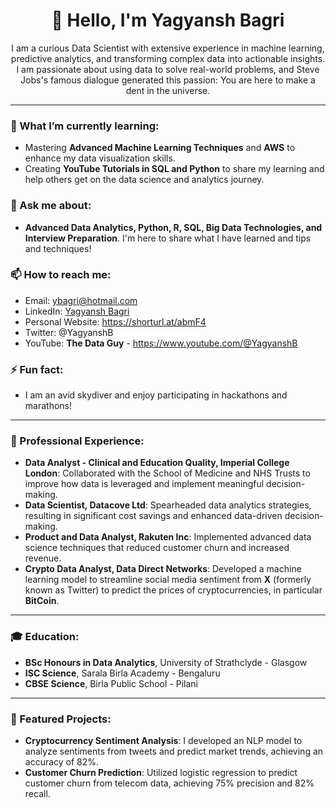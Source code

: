 <h1 align="center">👋 Hello, I'm Yagyansh Bagri</h1>

<p align="center">
  I am a curious Data Scientist with extensive experience in machine learning, predictive analytics, and transforming complex data into actionable insights. I am passionate about using data to solve real-world problems, and Steve Jobs's famous dialogue generated this passion: You are here to make a dent in the universe.
</p>

---

### 🌱 What I’m currently learning:
- Mastering **Advanced Machine Learning Techniques** and **AWS** to enhance my data visualization skills.
- Creating **YouTube Tutorials in SQL and Python** to share my learning and help others get on the data science and analytics journey.

### 💬 Ask me about:
- **Advanced Data Analytics, Python, R, SQL, Big Data Technologies, and Interview Preparation**. I'm here to share what I have learned and tips and techniques!

### 📫 How to reach me:
- Email: ybagri@hotmail.com
- LinkedIn: [Yagyansh Bagri](https://www.linkedin.com/in/ybagri/)
- Personal Website: https://shorturl.at/abmF4
- Twitter: @YagyanshB
- YouTube: **The Data Guy** - https://www.youtube.com/@YagyanshB

### ⚡ Fun fact:
- I am an avid skydiver and enjoy participating in hackathons and marathons!

---

### 💼 Professional Experience:
- **Data Analyst - Clinical and Education Quality, Imperial College London**: Collaborated with the School of Medicine and NHS Trusts to improve how data is leveraged and implement meaningful decision-making.
- **Data Scientist, Datacove Ltd**: Spearheaded data analytics strategies, resulting in significant cost savings and enhanced data-driven decision-making.
- **Product and Data Analyst, Rakuten Inc**: Implemented advanced data science techniques that reduced customer churn and increased revenue.
- **Crypto Data Analyst, Data Direct Networks**: Developed a machine learning model to streamline social media sentiment from **X** (formerly known as Twitter) to predict the prices of cryptocurrencies, in particular **BitCoin**.

---

### 🎓 Education:
- **BSc Honours in Data Analytics**, University of Strathclyde - Glasgow
- **ISC Science**, Sarala Birla Academy - Bengaluru 
- **CBSE Science**, Birla Public School - Pilani

---

### 🌟 Featured Projects:
- **Cryptocurrency Sentiment Analysis**: I developed an NLP model to analyze sentiments from tweets and predict market trends, achieving an accuracy of 82%.
- **Customer Churn Prediction**: Utilized logistic regression to predict customer churn from telecom data, achieving 75% precision and 82% recall.

